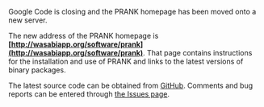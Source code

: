 Google Code is closing and the PRANK homepage has been moved onto a new server.

The new address of the PRANK homepage is  **[http://wasabiapp.org/software/prank](http://wasabiapp.org/software/prank)**. That page contains instructions for the installation and use of PRANK and links to the latest versions of binary packages.


The latest source code can be obtained from [GitHub](https://github.com/ariloytynoja/prank-msa). Comments and bug reports can be entered through [the Issues page](https://github.com/ariloytynoja/prank-msa/issues).